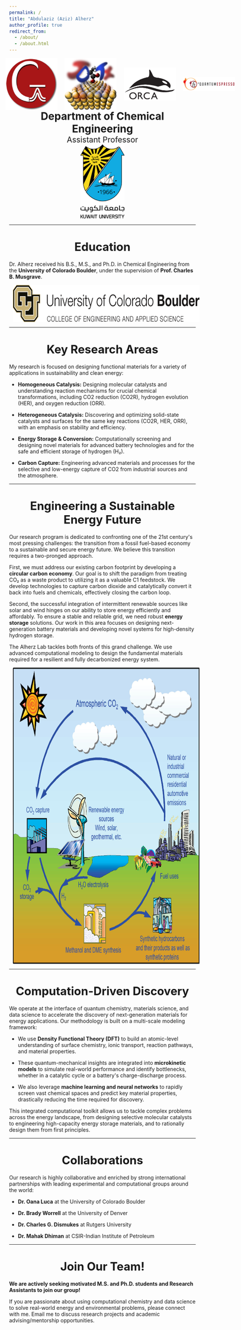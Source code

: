 ```yaml
---
permalink: /
title: "Abdulaziz (Aziz) Alherz"
author_profile: true
redirect_from: 
  - /about/
  - /about.html
---
```


<div style="display:flex; justify-content:center; align-items:center; gap:20px; width:600px; margin:0 auto;">
  <img src="/images/G16.jpg" alt="G16" style="width:140px; height:auto;">
  <img src="/images/jdftx.png" alt="JDFTx" style="width:140px; height:auto;">
  <img src="/images/ORCA.svg" alt="ORCA" style="width:140px; height:auto;">
  <img src="/images/QE.jpg" alt="Quantum Espresso" style="width:140px; height:auto;">
</div>
<div style="text-align:center;">
  <span style="font-size:2em; font-weight:bold;">Department of Chemical Engineering</span><br>
  <span style="font-size:1.5em;">Assistant Professor</span>

</div>

<div style="text-align:center;">
<a href="https://engineering.ku.edu.kw/che" target="_blank">
  <img src="/images/KULogo.png" alt="KU Logo" style="height:200px;">
</a>
 </div>



---
<div style="text-align:center; margin-top:40px; margin-bottom:20px;">
  <span style="font-size:2.2em; font-weight:bold;">Education</span>
</div>

Dr. Alherz received his B.S., M.S., and Ph.D. in Chemical Engineering from the **University of Colorado Boulder**, under the supervision of **Prof. Charles B. Musgrave**.



<a href="https://www.colorado.edu/lab/musgrave-research-group/" target="_blank">
  <img src="/images/CUBoulder-CEAS-Below.png" alt="CU Logo" style="height:100px; vertical-align:middle; margin-left:10px;">
</a>

---
<div style="text-align:center; margin-top:40px; margin-bottom:20px;">
  <span style="font-size:2.2em; font-weight:bold;">Key Research Areas</span>
</div>


My research is focused on designing functional materials for a variety of applications in sustainability and clean energy:

* **Homogeneous Catalysis:** Designing molecular catalysts and understanding reaction mechanisms for crucial chemical transformations, including CO2 reduction (CO2R), hydrogen evolution (HER), and oxygen reduction (ORR).

* **Heterogeneous Catalysis:** Discovering and optimizing solid-state catalysts and surfaces for the same key reactions (CO2R, HER, ORR), with an emphasis on stability and efficiency.

* **Energy Storage & Conversion:** Computationally screening and designing novel materials for advanced battery technologies and for the safe and efficient storage of hydrogen (H₂).

* **Carbon Capture:** Engineering advanced materials and processes for the selective and low-energy capture of CO2 from industrial sources and the atmosphere.



---
<div style="text-align:center; margin-top:40px; margin-bottom:20px;">
  <span style="font-size:2.2em; font-weight:bold;">Engineering a Sustainable Energy Future</span>
</div>


Our research program is dedicated to confronting one of the 21st century's most pressing challenges: the transition from a fossil fuel-based economy to a sustainable and secure energy future. We believe this transition requires a two-pronged approach.

First, we must address our existing carbon footprint by developing a **circular carbon economy**. Our goal is to shift the paradigm from treating CO₂ as a waste product to utilizing it as a valuable C1 feedstock. We develop technologies to capture carbon dioxide and catalytically convert it back into fuels and chemicals, effectively closing the carbon loop. 

Second, the successful integration of intermittent renewable sources like solar and wind hinges on our ability to store energy efficiently and affordably. To ensure a stable and reliable grid, we need robust **energy storage** solutions. Our work in this area focuses on designing next-generation battery materials and developing novel systems for high-density hydrogen storage.

The Alherz Lab tackles both fronts of this grand challenge. We use advanced computational modeling to design the fundamental materials required for a resilient and fully decarbonized energy system.



<img src="images/CarbonCycle.jpeg" alt="CarbonCycle" style="height:800px; vertical-align:middle; margin-left:10px;">

---
<div style="text-align:center; margin-top:40px; margin-bottom:20px;">
  <span style="font-size:2.2em; font-weight:bold;">Computation-Driven Discovery</span>
</div>


We operate at the interface of quantum chemistry, materials science, and data science to accelerate the discovery of next-generation materials for energy applications. Our methodology is built on a multi-scale modeling framework:

* We use **Density Functional Theory (DFT)** to build an atomic-level understanding of surface chemistry, ionic transport, reaction pathways, and material properties.

* These quantum-mechanical insights are integrated into **microkinetic models** to simulate real-world performance and identify bottlenecks, whether in a catalytic cycle or a battery's charge-discharge process.

* We also leverage **machine learning and neural networks** to rapidly screen vast chemical spaces and predict key material properties, drastically reducing the time required for discovery.





This integrated computational toolkit allows us to tackle complex problems across the energy landscape, from designing selective molecular catalysts to engineering high-capacity energy storage materials, and to rationally design them from first principles.

---
<div style="text-align:center; margin-top:40px; margin-bottom:20px;">
  <span style="font-size:2.2em; font-weight:bold;">Collaborations</span>
</div>


Our research is highly collaborative and enriched by strong international partnerships with leading experimental and computational groups around the world:

* **Dr. Oana Luca** at the University of Colorado Boulder

* **Dr. Brady Worrell** at the University of Denver

* **Dr. Charles G. Dismukes** at Rutgers University

* **Dr. Mahak Dhiman** at CSIR-Indian Institute of Petroleum



---
<div style="text-align:center; margin-top:40px; margin-bottom:20px;">
  <span style="font-size:2.2em; font-weight:bold;">Join Our Team!</span>
</div>

**We are actively seeking motivated M.S. and Ph.D. students and Research Assistants to join our group!**

If you are passionate about using computational chemistry and data science to solve real-world energy and environmental problems, please connect with me. Email me to discuss research projects and academic advising/mentorship opportunities.